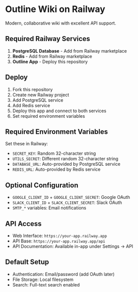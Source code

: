 # Outline Wiki on Railway

Modern, collaborative wiki with excellent API support.

## Required Railway Services

1. **PostgreSQL Database** - Add from Railway marketplace
2. **Redis** - Add from Railway marketplace  
3. **Outline App** - Deploy this repository

## Deploy

1. Fork this repository
2. Create new Railway project
3. Add PostgreSQL service
4. Add Redis service  
5. Deploy this app and connect to both services
6. Set required environment variables

## Required Environment Variables

Set these in Railway:
- `SECRET_KEY`: Random 32-character string
- `UTILS_SECRET`: Different random 32-character string  
- `DATABASE_URL`: Auto-provided by PostgreSQL service
- `REDIS_URL`: Auto-provided by Redis service

## Optional Configuration

- `GOOGLE_CLIENT_ID` + `GOOGLE_CLIENT_SECRET`: Google OAuth
- `SLACK_CLIENT_ID` + `SLACK_CLIENT_SECRET`: Slack OAuth
- `SMTP_*` variables: Email notifications

## API Access

- Web Interface: `https://your-app.railway.app`
- API Base: `https://your-app.railway.app/api`
- API Documentation: Available in-app under Settings → API

## Default Setup

- Authentication: Email/password (add OAuth later)
- File Storage: Local filesystem
- Search: Full-text search enabled